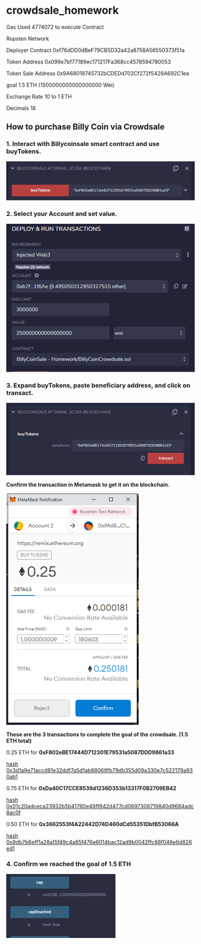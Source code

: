 # crowdsale_homework

Gas Used 4774072 to execute Contract

Ropsten Network

Deployer Contract 0xf76dDD0dBeF79CB5D32a42a8758A56550373f51a

Token Address 0x099e7bf77189ec171217Fa368cc4578594780053

Token Sale Address 0x9A68018745732bCDEDd703Cf272f5428A692C1ea

goal 1.5 ETH (1500000000000000000 Wei)

Exchange Rate 10 to 1 ETH

Decimals 18

## How to purchase Billy Coin via Crowdsale

### 1.  Interact with Billycoinsale smart contract and use buyTokens.

![Buy Tokens](./Images/1_buyTokens.PNG)

### 2.  Select your Account and set value.

![Set Value](./Images/2_set_value.PNG)

### 3.  Expand buyTokens, paste beneficiary address, and click on transact.

![Transact](./Images/3_click_transact.PNG)

**Confirm the transaction in Metamask to get it on the blockchain.**

![Confirm](./Images/3_metamask_confirm.PNG)

**These are the 3 transactions to complete the goal of the crowdsale. (1.5 ETH total)**

0.25 ETH for **0xF802eBE17444D712301E79531a5087DDD9861a33**

[hash 0x3d1a9e71accd81e32ddf7a5d1ab88069fb79db355d09a330e7c522179a930ab1](https://ropsten.etherscan.io/tx/0x3d1a9e71accd81e32ddf7a5d1ab88069fb79db355d09a330e7c522179a930ab1)

0.75 ETH for **0xDa40C17CCE8539d1236D353b13317F0B2709EB42** 

[hash 0x01c20adceca23932b5b41760e48ff842d477cd0697308719840d9684adc8ac0f](https://ropsten.etherscan.io/tx/0x01c20adceca23932b5b41760e48ff842d477cd0697308719840d9684adc8ac0f)

0.50 ETH for **0x3662553f4A22442D74D460dCd55351DbfB53066A**

[hash 0x8db7b6eff1a28a15f49c4a65f476e6014bac12ad9b0042ffc88f048e6d826ed1](https://ropsten.etherscan.io/tx/0x8db7b6eff1a28a15f49c4a65f476e6014bac12ad9b0042ffc88f048e6d826ed1)

### 4.  Confirm we reached the goal of 1.5 ETH

![Goal Reached](./Images/4_goal_reached.PNG)